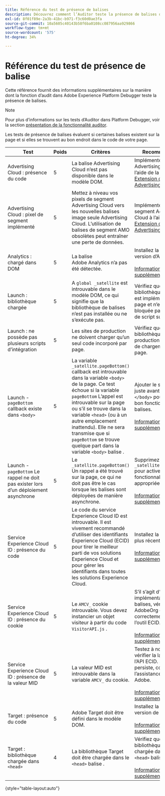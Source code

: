 ```yaml
---
title: Référence du test de présence de balises
description: Découvrez comment l’Auditor teste la présence de balises dans Adobe Experience Platform Debugger.
exl-id: 8f01f89e-2a3b-41bc-b971-f3c60d0ae3fa
source-git-commit: 10a5605c40143b58f6ba0108cc087956aa929866
workflow-type: tm+mt
source-wordcount: '575'
ht-degree: 34%

---
```


# Référence du test de présence de balise

Cette référence fournit des informations supplémentaires sur la manière dont la fonction d’audit dans Adobe Experience Platform Debugger teste la présence de balises.

>[!NOTE]
>
>Pour plus d’informations sur les tests d’Auditor dans Platform Debugger, voir la section [présentation de la fonctionnalité auditor](./overview.md).

Les tests de présence de balises évaluent si certaines balises existent sur la page et si elles se trouvent au bon endroit dans le code de votre page.

| Test | Poids | Critères | Recommandation |
| --- | --- | --- | --- |
| Advertising Cloud : présence du code | 5 | La balise Advertising Cloud n’est pas disponible dans le modèle DOM. | Implémentez la balise Advertising Cloud à l’aide de la méthode [Extension de balise Advertising Cloud](../../destinations/catalog/advertising/adobe-advertising-cloud.md). |
| Advertising Cloud : pixel de segment implémenté | 5 | Mettez à niveau vos pixels de segment Advertising Cloud vers les nouvelles balises image seule Advertising Cloud. L’utilisation de balises de segment AMO obsolètes peut entraîner une perte de données. | Implémentez le pixel de segment Advertising Cloud à l’aide du [Extension de balise Advertising Cloud](../../destinations/catalog/advertising/adobe-advertising-cloud.md). |
| Analytics : chargé dans DOM | 5 | La balise Adobe Analytics n’a pas été détectée. | Installez la dernière version d’Analytics. <br><br>[Informations supplémentaires](https://experienceleague.adobe.com/docs/analytics/implementation/home.html?lang=fr) |
| Launch : bibliothèque chargée | 5 | A `global _satellite` est introuvable dans le modèle DOM, ce qui signifie que la bibliothèque de balises n’est pas installée ou ne s’exécute pas. | Vérifiez que la bibliothèque de balises est implémentée sur la page et n’est pas bloquée par les activités de script suivantes. |
| Launch : ne possède pas plusieurs scripts d’intégration | 5 | Les sites de production ne doivent charger qu’un seul code incorporé par page. | Vérifiez que seule la bibliothèque de production est en cours de chargement sur la page. |
| Launch - `pageBottom` callback existe dans `<body>` | 5 | La variable `_satellite.pageBottom()` callback est introuvable dans la variable `<body>` de la page. Ce test échoue si la variable `pageBottom` L’appel est introuvable sur la page ou s’il se trouve dans la variable `<head>` (ou à un autre emplacement inattendu). Elle ne sera transmise que si `pageBottom` se trouve quelque part dans la variable `<body>` balise . | Ajouter le script intégré juste avant la fermeture `</body>` pour garantir le bon fonctionnement des balises.<br><br>[Informations supplémentaires](../../tags/ui/client-side/asynchronous-deployment.md) |
| Launch - `pageBottom` Le rappel ne doit pas exister lors d’un déploiement asynchrone | 5 | Le `_satellite.pageBottom()` Un rappel a été trouvé sur la page, ce qui ne doit pas être le cas lorsque les balises sont déployées de manière asynchrone. | Supprimez le `_satellite.pageBottom()` pour activer la fonctionnalité de balises appropriée. <br><br>[Informations supplémentaires](../../tags/ui/client-side/asynchronous-deployment.md) |
| Service Experience Cloud ID : présence du code | 5 | Le code du service Experience Cloud ID est introuvable. Il est vivement recommandé d’utiliser des identifiants Experience Cloud (ECID) pour tirer le meilleur parti de vos solutions Experience Cloud et pour gérer les identifiants dans toutes les solutions Experience Cloud. | Installez la version la plus récente d’ECID.<br><br>[Informations supplémentaires](https://experienceleague.adobe.com/docs/id-service/using/intro/overview.html?lang=fr) |
| Service Experience Cloud ID : présence du cookie | 5 | Le `AMCV_` cookie introuvable. Vous devez instancier un objet visiteur à partir du code `VisitorAPI.js` . | S’il s’agit d’une implémentation de balises, vérifiez que l’ID AdobeOrg est correctement saisi dans l’outil ECID. <br><br>[Informations supplémentaires](https://experienceleague.adobe.com/docs/id-service/using/intro/cookies.html?lang=fr) |
| Service Experience Cloud ID : présence de la valeur MID | 5 | La valeur MID est introuvable dans la variable `AMCV_` du cookie. | Testez à nouveau pour vérifier la latence de l’API ECID. Si la condition persiste, contactez l’assistance clientèle Adobe. <br><br>[Informations supplémentaires](https://experienceleague.adobe.com/docs/id-service/using/intro/cookies.html) |
| Target : présence du code | 5 | Adobe Target doit être défini dans le modèle DOM. | Installez la dernière version de Target (at.js). <br><br>[Informations supplémentaires](https://experienceleague.adobe.com/docs/target/using/implement-target/implementing-target.html) |
| Target : bibliothèque chargée dans `<head>` | 4 | La bibliothèque Target doit être chargée dans le `<head>` balise . | Vérifiez que la bibliothèque Target est chargée dans la variable `<head>` balise . <br><br>[Informations supplémentaires](https://experienceleague.adobe.com/docs/target/using/implement-target/implementing-target.html) |

{style=&quot;table-layout:auto&quot;}
